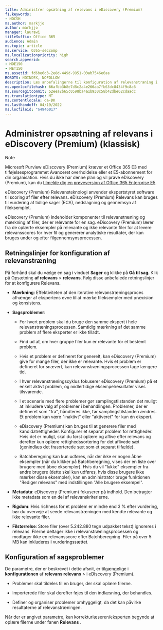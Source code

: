 ```yaml
---
title: Administrer opsætning af relevans i eDiscovery (Premium)
f1.keywords:
- NOCSH
ms.author: markjjo
author: markjjo
manager: laurawi
titleSuffix: Office 365
audience: Admin
ms.topic: article
ms.service: O365-seccomp
ms.localizationpriority: high
search.appverid:
- MOE150
- MET150
ms.assetid: fd6be6d3-2e8d-449d-9851-03ab7546e6aa
ROBOTS: NOINDEX, NOFOLLOW
description: Læs anbefalingerne til konfiguration af relevanstræning i eDiscovery (Premium) for at score filer efter relevans og generere analytiske resultater.
ms.openlocfilehash: 66afbb3b8e7d8c2a4e266aa7fb63dc8434f9c8a6
ms.sourcegitcommit: 52eea2b65c0598ba4a1b930c58b42dbe62cdaadc
ms.translationtype: MT
ms.contentlocale: da-DK
ms.lasthandoff: 04/19/2022
ms.locfileid: "64946017"
---
```

# <a name="manage-relevance-setup-in-ediscovery-premium-classic"></a>Administrer opsætning af relevans i eDiscovery (Premium) (klassisk)

> [!NOTE]
> Microsoft Purview eDiscovery (Premium) kræver et Office 365 E3 med tilføjelsesprogrammet Avanceret overholdelse eller et E5-abonnement for din organisation. Hvis du ikke har denne plan og vil prøve eDiscovery (Premium), kan du [tilmelde dig en prøveversion af Office 365 Enterprise E5](https://go.microsoft.com/fwlink/p/?LinkID=698279). 
  
 eDiscovery (Premium) Relevansteknologi anvender ekspertstyret software til scoring af filer efter relevans. eDiscovery (Premium) Relevans kan bruges til vurdering af tidlige sager (ECA), nedslagning og gennemsyn af fileksemplet. 
  
 eDiscovery (Premium) indeholder komponenter til relevanstræning og mærkning af filer, der er relevante for en sag. eDiscovery (Premium) lærer fra de oplærte eksempler på relevante og ikke relevante filer for at levere relevansscores for hver fil og genererer analytiske resultater, der kan bruges under og efter filgennemsynsprocessen. 
  
## <a name="guidelines-for-setting-up-relevance-training"></a>Retningslinjer for konfiguration af relevanstræning

 På forhånd skal du vælge en sag i vinduet **Sager** og klikke på **Gå til sag**. Klik på Opsætning **af relevans** \> **relevans**. Følg disse anbefalede retningslinjer for at konfigurere Relevans. 
  
- **Mærkning**: Effektiviteten af den iterative relevanstræningsproces afhænger af ekspertens evne til at mærke fileksempler med præcision og konsistens.

- **Sagsproblemer**:
  
  - For hvert problem skal du bruge den samme ekspert i hele relevanstræningsprocessen. Samtidig mærkning af det samme problem af flere eksperter er ikke tilladt.
  
  - Find ud af, om hver gruppe filer kun er relevante for et bestemt problem.

  - Hvis et problem er defineret for generelt, kan eDiscovery (Premium) give for mange filer, der ikke er relevante. Hvis et problem er defineret for snævert, kan relevanstræningsprocessen tage længere tid. 

  - I hver relevanstræningscyklus fokuserer eDiscovery (Premium) på et enkelt aktivt problem, og midlertidige eksempelresultater vises tilsvarende.

  - I et scenarie med flere problemer gør samplingstilstanden det muligt at inkludere valg af problemer i behandlingen. Problemer, der er defineret som "fra", håndteres ikke, før samplingstilstanden ændres. Et problem kan være "inaktivt" eller "aktiveret" for kun én ekspert.

  - eDiscovery (Premium) kan bruges til at generere filer med kandidatrettigheder. Konfigurer et separat problem for rettigheder. Hvis det er muligt, skal du først oplære og aflive efter relevans og derefter kun oplære rettighedssortering for det aflivede sæt (genindlæs det frasorterede sæt som et separat tilfælde). 

  - Batchberegning kan kun udføres, når der ikke er nogen åbne eksempler (når du klikker på Batchberegning, vises der en liste over brugere med åbne eksempler). Hvis du vil "lukke" eksempler fra andre brugere (dette skal kun udføres, hvis disse brugere ikke mærker disse eksempler), kan en administrator bruge funktionen "Rediger relevans" med indstillingen "Alle brugere eksempel".

- **Metadata**: eDiscovery (Premium) fokuserer på indhold. Den betragter ikke metadata som en del af relevanskriterierne.

- **Rigdom**: Hvis richness for et problem er mindre end 3 % efter vurdering, bør du overveje at seede relevanstræningen med kendte relevante og ikke relevante filer.

- **Filstørrelse**: Store filer (over 5.242.880 tegn udpakket tekst) ignoreres i relevans. Filerne deltager ikke i relevanstræningsprocessen og modtager ikke en relevansscore efter Batchberegning. Filer på over 5 MB kan inkluderes i vurderingssættet.

## <a name="setting-up-case-issues"></a>Konfiguration af sagsproblemer

De parametre, der er beskrevet i dette afsnit, er tilgængelige i **konfigurationen** af **relevans relevans** \> i eDiscovery (Premium).
  
- Problemer skal tildeles til en bruger, der skal oplære filerne.

- Importerede filer skal derefter føjes til den indlæsning, der behandles.

- Definer og organiser problemer omhyggeligt, da det kan påvirke resultaterne af relevanstræningen.

Når der er angivet parametre, kan korrekturlæseren/eksperten begynde at oplære filerne under fanen **Relevans** .
